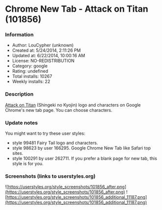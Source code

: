 # Chrome New Tab - Attack on Titan (101856)

### Information
- Author: LouCypher (unknown)
- Created at: 5/24/2014, 2:11:26 PM
- Updated at: 6/22/2014, 10:00:16 AM
- License: NO-REDISTRIBUTION
- Category: google
- Rating: undefined
- Total installs: 10267
- Weekly installs: 22


### Description
<a href="http://shingeki.net/">Attack on Titan</a> (Shingeki no Kyojin) logo and characters on Google Chrome's new tab page. You can choose characters.

### Update notes
You might want to try these user styles:
<ul>
<li>style 99481
Fairy Tail logo and characters.
<br/></li>
<li>style 98623 by user 166295.
Google Chrome New Tab like Safari top sites.
<br/></li>
<li>style 100291 by user 262711.
If you prefer a blank page for new tab, this style is for you.
</li>
</ul>

<dfn title="zoolcar9, snk, aot, shingeki no kyojin, attack on titan, 進撃の巨人, eren jäger, eren jaeger, eren yeager, mikasa ackerman, armin arlert, reiner braun, berthold hoover, berthold huber, berthold hüber, annie leonhart, jean kirstein, jan kirstein, marco bot, marco bott, connie springer, conny springer, sasha blouse, sasha braus, krista lenz, christa lenz, historia reiss, ymir, yumiru, thomas wagner, mina carolina, mina caroline, levi, rivaille, petra, erwin, irvin, hange zoe, hanji, エレン・イェーガー, ミカサ・アッカーマン, アルミン・アルレルト, ライナー・ブラウン, ベルトルト・フーバー, アニ・レオンハート, ジャン・キルシュタイン, マルコ・ボット, コニー・スプリンガー, サシャ・ブラウス, クリスタ・レンズ, ヒストリア・レイス, ユミル, エルヴィン・スミス, ハンジ・ゾエ, リヴァイ, 第１０４期訓練兵団, 調査兵団, 憲兵団, 駐屯兵団, x, anime, manga, cartoon, cartoons, japan, japanese, cc-by-nc-sa, google chrome, new tab, newtab, chrome new tab, chrome://newtab, kaskus, cendol, css, fixup, fixups, s4, s4nji, amz, amzma, p1nky, theme, tema, skin, facebook, tumblr"></dfn>

### Screenshots (links to userstyles.org)
![https://userstyles.org/style_screenshots/101856_after.png](https://userstyles.org/style_screenshots/101856_after.png)
![https://userstyles.org/style_screenshots/101856_additional_11187.png](https://userstyles.org/style_screenshots/101856_additional_11187.png)


